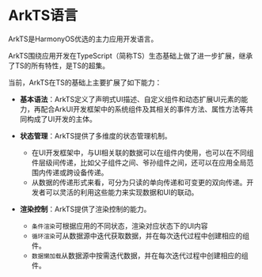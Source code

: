 # ArkTS语言

ArkTS是HarmonyOS优选的主力应用开发语言。

ArkTS围绕应用开发在TypeScript（简称TS）生态基础上做了进一步扩展，继承了TS的所有特性，是TS的超集。

当前，ArkTS在TS的基础上主要扩展了如下能力：

- **基本语法**：ArkTS定义了声明式UI描述、自定义组件和动态扩展UI元素的能力，再配合ArkUI开发框架中的系统组件及其相关的事件方法、属性方法等共同构成了UI开发的主体。

- **状态管理**：ArkTS提供了多维度的状态管理机制。
  - 在UI开发框架中，与UI相关联的数据可以在组件内使用，也可以在不同组件层级间传递，比如父子组件之间、爷孙组件之间，还可以在应用全局范围内传递或跨设备传递。
  - 从数据的传递形式来看，可分为只读的单向传递和可变更的双向传递。开发者可以灵活的利用这些能力来实现数据和UI的联动。

- **渲染控制**：ArkTS提供了渲染控制的能力。
  - `条件渲染`可根据应用的不同状态，渲染对应状态下的UI内容
  - `循环渲染`可从数据源中迭代获取数据，并在每次迭代过程中创建相应的组件。
  - `数据懒加载`从数据源中按需迭代数据，并在每次迭代过程中创建相应的组件。
